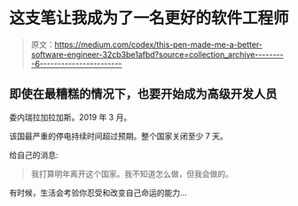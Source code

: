 # 这支笔让我成为了一名更好的软件工程师

> 原文：<https://medium.com/codex/this-pen-made-me-a-better-software-engineer-32cb3be1afbd?source=collection_archive---------6----------------------->

## 即使在最糟糕的情况下，也要开始成为高级开发人员

委内瑞拉加拉加斯。2019 年 3 月。

该国最严重的停电持续时间超过预期。整个国家关闭至少 7 天。

给自己的消息:

> 我打算明年离开这个国家。我不知道怎么做，但我会做的。

有时候，生活会考验你忍受和改变自己命运的能力…